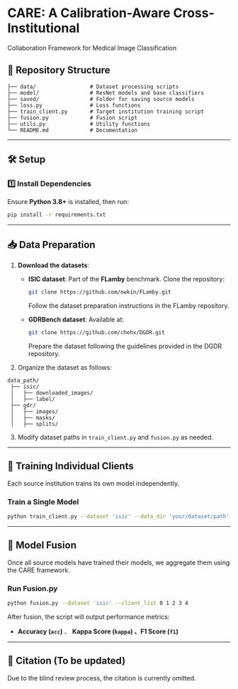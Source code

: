 # CARE: A Calibration-Aware Cross-Institutional
Collaboration Framework for Medical Image
Classification



## 📂 Repository Structure

```
├── data/                 # Dataset processing scripts
├── model/                # ResNet models and base classifiers
├── saved/                # Folder for saving source models
├── loss.py               # Loss functions
├── train_client.py       # Target institution training script
├── fusion.py             # Fusion script
├── utils.py              # Utility functions
└── README.md             # Documentation
```

---

## 🛠 Setup

### **1️⃣ Install Dependencies**
Ensure **Python 3.8+** is installed, then run:

```bash
pip install -r requirements.txt
```

---

## 📥 Data Preparation

1. **Download the datasets**:
   
   - **ISIC dataset**: Part of the **FLamby** benchmark. Clone the repository:
     
     ```bash
     git clone https://github.com/owkin/FLamby.git
     ```
     Follow the dataset preparation instructions in the FLamby repository.
     
   - **GDRBench dataset**: Available at:
     
     ```bash
     git clone https://github.com/chehx/DGDR.git
     ```
     Prepare the dataset following the guidelines provided in the DGDR repository.


2. Organize the dataset as follows:
```
data_path/
 ├── isic/
 │   ├── downloaded_images/
 │   ├── label/
 ├── gdr/
 │   ├── images/
 │   ├── masks/
 │   ├── splits/
```

3. Modify dataset paths in `train_client.py` and `fusion.py` as needed.

---

## 🚀 Training Individual Clients

Each source institution trains its own model independently.

### **Train a Single Model**
```bash
python train_client.py --dataset 'isic' --data_dir 'your/dataset/path' --client_idx 0 --epochs 100 --model 'resnet18' --loss 'entropy_loss'
```

---

## 🔄 Model Fusion

Once all source models have trained their models, we aggregate them using the CARE framework.

### **Run Fusion.py**
```bash
python fusion.py --dataset 'isic' --client_list 0 1 2 3 4
```

After fusion, the script will output performance metrics:

- **Accuracy (`acc`)** 、 **Kappa Score (`kappa`) 、F1 Score (`f1`)**

---

## 📜 Citation (To be updated)
Due to the blind review process, the citation is currently omitted.
